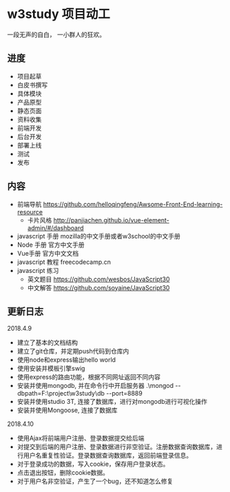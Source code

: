 ﻿# w3study 项目动工
一段无声的自白，
一小群人的狂欢。

## 进度

- 项目起草
- 白皮书撰写
- 具体模块
- 产品原型
- 静态页面
- 资料收集
- 前端开发
- 后台开发
- 部署上线
- 测试
- 发布

## 内容

- 前端导航 https://github.com/helloqingfeng/Awsome-Front-End-learning-resource 
  - 卡片风格  http://panjiachen.github.io/vue-element-admin/#/dashboard
- javascript 手册 mozilla的中文手册或者w3school的中文手册
- Node 手册 官方中文手册
- Vue手册 官方中文文档
- javascript 教程 freecodecamp.cn
- javascript 练习
  - 英文题目 https://github.com/wesbos/JavaScript30
  - 中文解答 https://github.com/soyaine/JavaScript30
  
## 更新日志

2018.4.9

* 建立了基本的文档结构
* 建立了git仓库，并定期push代码到仓库内
* 使用node和express输出hello world
* 使用安装并模板引擎swig
* 使用express的路由功能，根据不同网址返回不同内容
* 安装并使用mongodb, 并在命令行中开启服务器 .\mongod --dbpath=F:\project\w3study\db --port=8889
* 安装并使用studio 3T, 连接了数据库，进行对mongodb进行可视化操作
* 安装并使用Mongoose, 连接了数据库

2018.4.10

* 使用Ajax将前端用户注册、登录数据提交给后端
* 对提交到后端的用户注册、登录数据进行非空验证。注册数据查询数据库，进行用户名重复性验证。登录数据查询数据库，返回前端登录信息。
* 对于登录成功的数据，写入cookie，保存用户登录状态。
* 点击退出按钮，删除cookie数据。
* 对于用户名非空验证，产生了一个bug，还不知道怎么修复